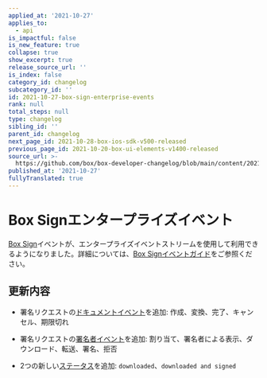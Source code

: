 ```yaml
---
applied_at: '2021-10-27'
applies_to:
  - api
is_impactful: false
is_new_feature: true
collapse: true
show_excerpt: true
release_source_url: ''
is_index: false
category_id: changelog
subcategory_id: ''
id: 2021-10-27-box-sign-enterprise-events
rank: null
total_steps: null
type: changelog
sibling_id: ''
parent_id: changelog
next_page_id: 2021-10-28-box-ios-sdk-v500-released
previous_page_id: 2021-10-20-box-ui-elements-v1400-released
source_url: >-
  https://github.com/box/box-developer-changelog/blob/main/content/2021/10-27-box-sign-enterprise-events.md
published_at: '2021-10-27'
fullyTranslated: true
---
```

# Box Signエンタープライズイベント

[Box Sign][sign]イベントが、エンタープライズイベントストリームを使用して利用できるようになりました。詳細については、[Box Signイベントガイド][seg]をご参照ください。

## 更新内容

<!--alex ignore cancelled and expired-->

* 署名リクエストの[ドキュメントイベント][d]を追加: 作成、変換、完了、キャンセル、期限切れ

* 署名リクエストの[署名者イベント][s]を追加: 割り当て、署名者による表示、ダウンロード、転送、署名、拒否

* 2つの新しい[ステータス][stat]を追加: `downloaded`、`downloaded and signed`

[stat]: e://resources/sign-requests/#param-status

[s]: g://events/sign-events/#signer-events

[d]: g://events/sign-events/#document-events

[seg]: g://events/sign-events

[sign]: g://box-sign
